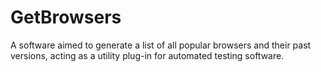 # GetBrowsers
A software aimed to generate a  list of all popular browsers and their past versions, acting as a utility plug-in for automated testing software.
